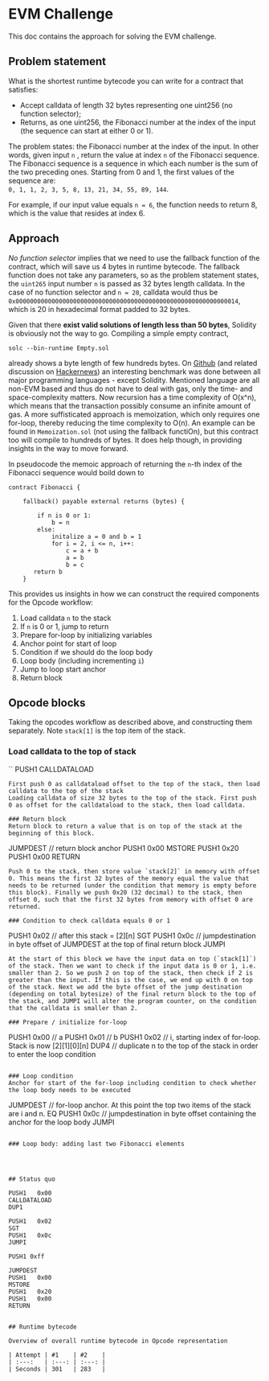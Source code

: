 # EVM Challenge

This doc contains the approach for solving the EVM challenge.

## Problem statement 

What is the shortest runtime bytecode you can write for a contract that satisfies:
- Accept calldata of length 32 bytes representing one uint256 (no function selector);
- Returns, as one uint256, the Fibonacci number at the index of the input (the sequence can start at either 0 or 1).

The problem states: the Fibonacci number at the index of the input. In other words, given input `n` , return the value at index `n` of the Fibonacci sequence. The Fibonacci sequence 
is a sequence in which each number is the sum of the two preceding ones. Starting from 0 and 1, the first values of the sequence are:  
`0, 1, 1, 2, 3, 5, 8, 13, 21, 34, 55, 89, 144`.

For example, if our input value equals `n = 6`, the function needs to return 8, which is the value that resides at index 6.

## Approach
_No function selector_ implies that we need to use the fallback function of the contract, which will save us 4 bytes in runtime bytecode. The fallback function does not take any parameters, so as the problem statement states, the `uint265` input number `n` is passed as 32 bytes length calldata. In the case of no function selector and `n = 20`, calldata would thus be
`0x00000000000000000000000000000000000000000000000000000000000014`, which is 20 in hexadecimal format padded to 32 bytes. 

Given that there **exist valid solutions of length less than 50 bytes**, Solidity is obviously not the way to go. Compiling a simple empty contract, 
```
solc --bin-runtime Empty.sol
```
already shows a byte length of few hundreds bytes. On [Github](https://github.com/drujensen/fib) (and related discussion on [Hackernews](https://news.ycombinator.com/item?id=18091655)) an interesting benchmark was done between all major programming languages - except Solidity. Mentioned language are all non-EVM based and thus do not have to deal with gas, only the time- and space-complexity matters. Now recursion has a time complexity of O(x^n), which means that the transaction possibly
consume an infinite amount of gas. A more suffisticated approach is memoization, which only requires one for-loop, thereby reducing the time complexity to O(n). An example can be found in `Memoization.sol` (not using the fallback functiOn), but this contract too will compile to hundreds of bytes. It does help though, in providing insights in the way to move forward.

In pseudocode the memoic approach of returning the `n`-th index of the Fibonacci sequence would boild down to
```
contract Fibonacci {

    fallback() payable external returns (bytes) {

        if n is 0 or 1:
            b = n
        else:
            initalize a = 0 and b = 1
            for i = 2, i <= n, i++:
                c = a + b
                a = b
                b = c
       return b
    }
```

This provides us insights in how we can construct the required components for the Opcode workflow:
1. Load calldata `n` to the stack
2. If `n` is 0 or 1, jump to return
3. Prepare for-loop by initializing variables
4. Anchor point for start of loop
5. Condition if we should do the loop body
6. Loop body (including incrementing `i`)
7. Jump to loop start anchor
8. Return block


## Opcode blocks

Taking the opcodes workflow as described above, and constructing them separately. Note `stack[1]` is the top item of the stack.

### Load calldata to the top of stack
``
PUSH1 
CALLDATALOAD
```
First push 0 as calldataload offset to the top of the stack, then load calldata to the top of the stack 
Loading calldata of size 32 bytes to the top of the stack. First push 0 as offset for the calldataload to the stack, then load calldata. 

### Return block
Return block to return a value that is on top of the stack at the beginning of this block.
```
JUMPDEST    // return block anchor
PUSH1 0x00
MSTORE
PUSH1 0x20
PUSH1 0x00
RETURN
```
Push 0 to the stack, then store value `stack[2]` in memory with offset 0. This means the first 32 bytes of the memory equal the value that needs to be returned (under the condition that memory is empty before this block). Finally we push 0x20 (32 decimal) to the stack, then offset 0, such that the first 32 bytes from memory with offset 0 are returned.

### Condition to check calldata equals 0 or 1
```
PUSH1 	0x02  // after this stack = [2][n]
SGT
PUSH1 	0x0c  // jumpdestination in byte offset of JUMPDEST at the top of final return block
JUMPI
```
At the start of this block we have the input data on top (`stack[1]`) of the stack. Then we want to check if the input data is 0 or 1, i.e. smaller than 2. So we push 2 on top of the stack, then check if 2 is greater than the input. If this is the case, we end up with 0 on top of the stack. Next we add the byte offset of the jump destination (depending on total bytesize) of the final return block to the top of the stack, and JUMPI will alter the program counter, on the condition that the calldata is smaller than 2.

### Prepare / initialize for-loop
```
PUSH1  0x00     // a
PUSH1  0x01     // b
PUSH1  0x02     // i, starting index of for-loop. Stack is now [2][1][0][n]
DUP4            // duplicate n to the top of the stack in order to enter the loop condition
```

### Loop condition
Anchor for start of the for-loop including condition to check whether the loop body needs to be executed
```
JUMPDEST  // for-loop anchor. At this point the top two items of the stack are i and n.
EQ
PUSH1   0x0c     // jumpdestination in byte offset containing the anchor for the loop body
JUMPI
```

### Loop body: adding last two Fibonacci elements




## Status quo

PUSH1   0x00
CALLDATALOAD
DUP1

PUSH1 	0x02
SGT
PUSH1 	0x0c
JUMPI

PUSH1 0xff

JUMPDEST
PUSH1	0x00
MSTORE
PUSH1	0x20
PUSH1	0x00
RETURN


## Runtime bytecode

Overview of overall runtime bytecode in Opcode representation

| Attempt | #1    | #2    |
| :---:   | :---: | :---: |
| Seconds | 301   | 283   |
